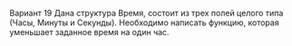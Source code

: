 Вариант 19
Дана структура Время, состоит из трех полей целого типа (Часы, Минуты и Секунды). 
Необходимо написать функцию, которая уменьшает заданное время на один час.
